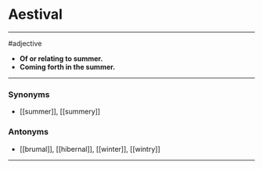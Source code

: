 # Aestival
---
#adjective
- **Of or relating to summer.**
- **Coming forth in the summer.**
---
### Synonyms
- [[summer]], [[summery]]
### Antonyms
- [[brumal]], [[hibernal]], [[winter]], [[wintry]]
---
